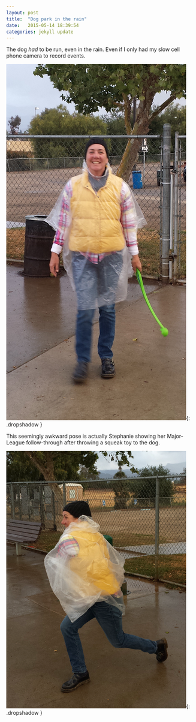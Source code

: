 ```yaml
---
layout: post
title:  "Dog park in the rain"
date:   2015-05-14 18:39:54
categories: jekyll update
---
```

The dog *had* to be run, even in the rain.  Even if I only had my slow cell phone camera to record events.  

![Plastic Raincoat](/images/2015-May_dog-park-in-rain/in_the_rain.png){: .dropshadow }  


This seemingly awkward pose is actually Stephanie showing her Major-League follow-through after throwing a squeak toy to the dog.

![Winding up to throw the ball](/images/2015-May_dog-park-in-rain/winding_up.png){: .dropshadow }  


